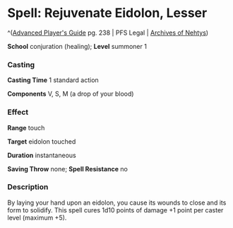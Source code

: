 # Spell: Rejuvenate Eidolon, Lesser

^([Advanced Player's Guide][ss-lesser-rejuvenate-eidolon] pg. 238 | PFS Legal | [Archives of Nehtys][sn-lesser-rejuvenate-eidolon])

**School** conjuration (healing); **Level** summoner 1

### Casting

**Casting Time** 1 standard action

**Components** V, S, M (a drop of your blood)

### Effect

**Range** touch

**Target** eidolon touched

**Duration** instantaneous

**Saving Throw** none; **Spell Resistance** no

### Description

By laying your hand upon an eidolon, you cause its wounds to close and its form to solidify. This spell cures 1d10 points of damage +1 point per caster level (maximum +5).

[ss-lesser-rejuvenate-eidolon]: http://paizo.com/pathfinderRPG/v57
[sn-lesser-rejuvenate-eidolon]: http://www.archivesofnethys.com/SpellDisplay.aspx?ItemName=Rejuvenate%20Eidolon%2C%20Lesser